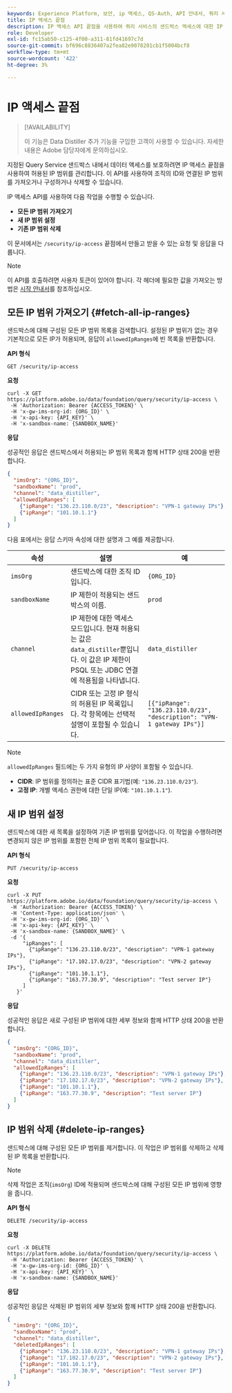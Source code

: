 ```yaml
---
keywords: Experience Platform, 보안, ip 액세스, QS-Auth, API 안내서, 쿼리 서비스, IP 범위
title: IP 액세스 끝점
description: IP 액세스 API 끝점을 사용하여 쿼리 서비스의 샌드박스 액세스에 대한 IP 범위를 관리하는 방법을 알아봅니다.
role: Developer
exl-id: fc15ab50-c125-4f00-a311-81fd41697c7d
source-git-commit: bf696c8836407a2fea82e9078201cb1f5004bcf8
workflow-type: tm+mt
source-wordcount: '422'
ht-degree: 3%

---
```


# IP 액세스 끝점

>[!AVAILABILITY]
>
>이 기능은 Data Distiller 추가 기능을 구입한 고객이 사용할 수 있습니다. 자세한 내용은 Adobe 담당자에게 문의하십시오.

지정된 Query Service 샌드박스 내에서 데이터 액세스를 보호하려면 IP 액세스 끝점을 사용하여 허용된 IP 범위를 관리합니다. 이 API를 사용하여 조직의 ID와 연결된 IP 범위를 가져오거나 구성하거나 삭제할 수 있습니다.

IP 액세스 API를 사용하여 다음 작업을 수행할 수 있습니다.

- **모든 IP 범위 가져오기**
- **새 IP 범위 설정**
- **기존 IP 범위 삭제**

이 문서에서는 `/security/ip-access` 끝점에서 만들고 받을 수 있는 요청 및 응답을 다룹니다.

>[!NOTE]
>
>이 API를 호출하려면 사용자 토큰이 있어야 합니다. 각 헤더에 필요한 값을 가져오는 방법은 [시작 안내서](./getting-started.md)를 참조하십시오.

## 모든 IP 범위 가져오기 {#fetch-all-ip-ranges}

샌드박스에 대해 구성된 모든 IP 범위 목록을 검색합니다. 설정된 IP 범위가 없는 경우 기본적으로 모든 IP가 허용되며, 응답이 `allowedIpRanges`에 빈 목록을 반환합니다.

**API 형식**

```http
GET /security/ip-access
```

**요청**

```shell
curl -X GET https://platform.adobe.io/data/foundation/query/security/ip-access \
 -H 'Authorization: Bearer {ACCESS_TOKEN}' \
 -H 'x-gw-ims-org-id: {ORG_ID}' \
 -H 'x-api-key: {API_KEY}' \
 -H 'x-sandbox-name: {SANDBOX_NAME}'
```

**응답**

성공적인 응답은 샌드박스에서 허용되는 IP 범위 목록과 함께 HTTP 상태 200을 반환합니다.

```json
{
  "imsOrg": "{ORG_ID}",
  "sandboxName": "prod",
  "channel": "data_distiller",
  "allowedIpRanges": [
    {"ipRange": "136.23.110.0/23", "description": "VPN-1 gateway IPs"},
    {"ipRange": "101.10.1.1"}
  ]
}
```

다음 표에서는 응답 스키마 속성에 대한 설명과 그 예를 제공합니다.

| 속성 | 설명 | 예 |
|------------------|---------------------------------------------|-----------------------------------------------------------------------------------------------|
| `imsOrg` | 샌드박스에 대한 조직 ID입니다. | `{ORG_ID}` |
| `sandboxName` | IP 제한이 적용되는 샌드박스의 이름. | `prod` |
| `channel` | IP 제한에 대한 액세스 모드입니다. 현재 허용되는 값은 `data_distiller`뿐입니다. 이 값은 IP 제한이 PSQL 또는 JDBC 연결에 적용됨을 나타냅니다. | `data_distiller` |
| `allowedIpRanges` | CIDR 또는 고정 IP 형식의 허용된 IP 목록입니다. 각 항목에는 선택적 설명이 포함될 수 있습니다. | `[{"ipRange": "136.23.110.0/23", "description": "VPN-1 gateway IPs"}]` |

>[!NOTE]
>
>`allowedIpRanges` 필드에는 두 가지 유형의 IP 사양이 포함될 수 있습니다. <br><ul><li>**CIDR**: IP 범위를 정의하는 표준 CIDR 표기법(예: `"136.23.110.0/23"`).</li><li>**고정 IP**: 개별 액세스 권한에 대한 단일 IP(예: `"101.10.1.1"`).</li></ul>

## 새 IP 범위 설정

샌드박스에 대한 새 목록을 설정하여 기존 IP 범위를 덮어씁니다. 이 작업을 수행하려면 변경되지 않은 IP 범위를 포함한 전체 IP 범위 목록이 필요합니다.

**API 형식**

```http
PUT /security/ip-access
```

**요청**

```shell
curl -X PUT https://platform.adobe.io/data/foundation/query/security/ip-access \
 -H 'Authorization: Bearer {ACCESS_TOKEN}' \
 -H 'Content-Type: application/json' \
 -H 'x-gw-ims-org-id: {ORG_ID}' \
 -H 'x-api-key: {API_KEY}' \
 -H 'x-sandbox-name: {SANDBOX_NAME}' \
 -d '{
     "ipRanges": [
       {"ipRange": "136.23.110.0/23", "description": "VPN-1 gateway IPs"},
       {"ipRange": "17.102.17.0/23", "description": "VPN-2 gateway IPs"},
       {"ipRange": "101.10.1.1"},
       {"ipRange": "163.77.30.9", "description": "Test server IP"}
     ]
   }'
```

**응답**

성공적인 응답은 새로 구성된 IP 범위에 대한 세부 정보와 함께 HTTP 상태 200을 반환합니다.

```json
{
  "imsOrg": "{ORG_ID}",
  "sandboxName": "prod",
  "channel": "data_distiller",
  "allowedIpRanges": [
    {"ipRange": "136.23.110.0/23", "description": "VPN-1 gateway IPs"},
    {"ipRange": "17.102.17.0/23", "description": "VPN-2 gateway IPs"},
    {"ipRange": "101.10.1.1"},
    {"ipRange": "163.77.30.9", "description": "Test server IP"}
  ]
}
```

## IP 범위 삭제 {#delete-ip-ranges}

샌드박스에 대해 구성된 모든 IP 범위를 제거합니다. 이 작업은 IP 범위를 삭제하고 삭제된 IP 목록을 반환합니다.

>[!NOTE]
>
>삭제 작업은 조직(`imsOrg`) ID에 적용되며 샌드박스에 대해 구성된 모든 IP 범위에 영향을 줍니다.

**API 형식**

```http
DELETE /security/ip-access
```

**요청**

```shell
curl -X DELETE https://platform.adobe.io/data/foundation/query/security/ip-access \
 -H 'Authorization: Bearer {ACCESS_TOKEN}' \
 -H 'x-gw-ims-org-id: {ORG_ID}' \
 -H 'x-api-key: {API_KEY}' \
 -H 'x-sandbox-name: {SANDBOX_NAME}'
```

**응답**

성공적인 응답은 삭제된 IP 범위의 세부 정보와 함께 HTTP 상태 200을 반환합니다.

```json
{
  "imsOrg": "{ORG_ID}",
  "sandboxName": "prod",
  "channel": "data_distiller",
  "deletedIpRanges": [
    {"ipRange": "136.23.110.0/23", "description": "VPN-1 gateway IPs"},
    {"ipRange": "17.102.17.0/23", "description": "VPN-2 gateway IPs"},
    {"ipRange": "101.10.1.1"},
    {"ipRange": "163.77.30.9", "description": "Test server IP"}
  ]
}
```
